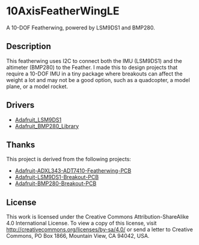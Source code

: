# 10AxisFeatherWingLE #
A 10-DOF Featherwing, powered by LSM9DS1 and BMP280.

## Description ##
This featherwing uses I2C to connect both the IMU (LSM9DS1) and the altimeter (BMP280) to the Feather.
I made this to design projects that require a 10-DOF IMU in a tiny package where breakouts can affect the weight a lot and may not be a good option, such as a quadcopter, a model plane, or a model rocket.

## Drivers ##

  - [Adafruit_LSM9DS1](https://github.com/adafruit/Adafruit_LSM9DS1/)
  - [Adafruit_BMP280_Library](https://github.com/adafruit/Adafruit_BMP280_Library/)

## Thanks ##
This project is derived from the following projects:
  - [Adafruit-ADXL343-ADT7410-Featherwing-PCB](https://github.com/adafruit/Adafruit-ADXL343-ADT7410-Featherwing-PCB)
  - [Adafruit-LSM9DS1-Breakout-PCB](https://github.com/adafruit/Adafruit-LSM9DS1-Breakout-PCB)
  - [Adafruit-BMP280-Breakout-PCB](https://github.com/adafruit/Adafruit-BMP280-Breakout-PCB)

## License ##
This work is licensed under the Creative Commons Attribution-ShareAlike 4.0 International License. To view a copy of this license, visit http://creativecommons.org/licenses/by-sa/4.0/ or send a letter to Creative Commons, PO Box 1866, Mountain View, CA 94042, USA.